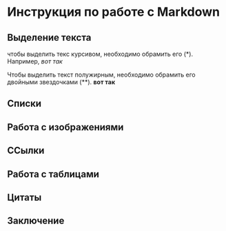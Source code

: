 # Инструкция по работе с Markdown

## Выделение текста

чтобы выделить текс курсивом, необходимо обрамить его (*). Например, *вот так*

Чтобы выделить текст полужирным, необходимо обрамить его двойными звездочками (**). **вот так**

## Списки

## Работа с изображениями

## ССылки

## Работа с таблицами

## Цитаты

## Заключение